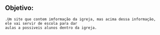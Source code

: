 Objetivo:
---------
    .Um site que contem imformação da igreja, mas acima dessa informação, ele vai servir de escola para dar
    aulas a possiveis alunos dentro da igreja.
    
